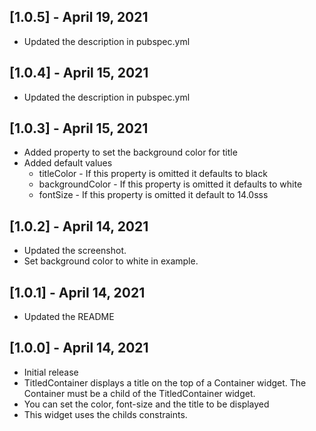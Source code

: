 ## [1.0.5] - April 19, 2021

* Updated the description in pubspec.yml

## [1.0.4] - April 15, 2021

* Updated the description in pubspec.yml

## [1.0.3] - April 15, 2021

* Added property to set the background color for title
* Added default values
  - titleColor      - If this property is omitted it defaults to black
  - backgroundColor - If this property is omitted it defaults to white
  - fontSize        - If this property is omitted it default to 14.0sss 

## [1.0.2] - April 14, 2021

* Updated the screenshot.
* Set background color to white in example. 

## [1.0.1] - April 14, 2021

* Updated the README

## [1.0.0] - April 14, 2021

* Initial release
* TitledContainer displays a title on the top of a Container widget. The Container must be
  a child of the TitledContainer widget.
* You can set the color, font-size and the title to be displayed
* This widget uses the childs constraints.

